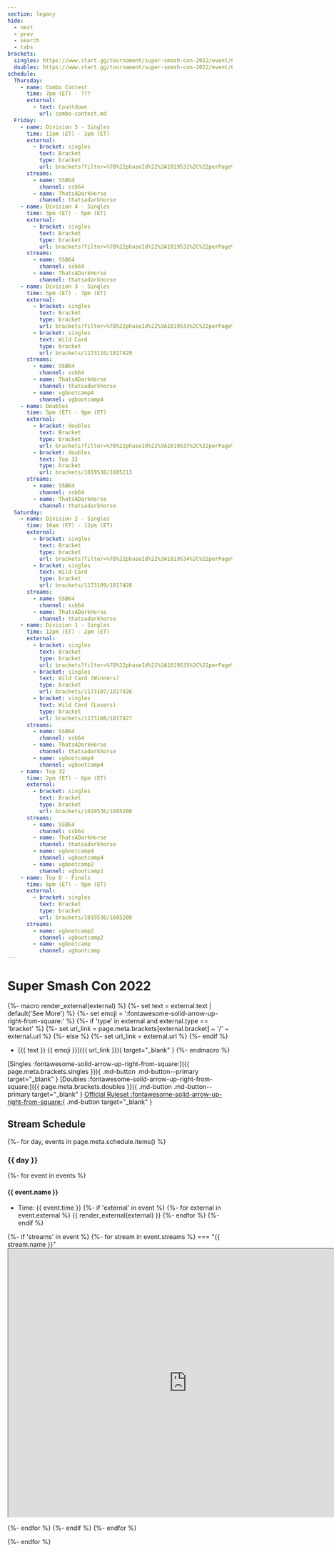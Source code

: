 ```yaml
---
section: legacy
hide:
  - next
  - prev
  - search
  - tabs
brackets:
  singles: https://www.start.gg/tournament/super-smash-con-2022/event/64-1v1-singles
  doubles: https://www.start.gg/tournament/super-smash-con-2022/event/64-2v2-doubles
schedule:
  Thursday:
    - name: Combo Contest
      time: 7pm (ET) - ???
      external:
        - text: Countdown
          url: combo-contest.md
  Friday:
    - name: Division 5 - Singles
      time: 11am (ET) - 3pm (ET)
      external:
        - bracket: singles
          text: Bracket
          type: bracket
          url: brackets?filter=%7B%22phaseId%22%3A1019531%2C%22perPage%22%3A16%7D
      streams:
        - name: SSB64
          channel: ssb64
        - name: ThatsADarkHorse
          channel: thatsadarkhorse
    - name: Division 4 - Singles
      time: 3pm (ET) - 5pm (ET)
      external:
        - bracket: singles
          text: Bracket
          type: bracket
          url: brackets?filter=%7B%22phaseId%22%3A1019532%2C%22perPage%22%3A12%7D
      streams:
        - name: SSB64
          channel: ssb64
        - name: ThatsADarkHorse
          channel: thatsadarkhorse
    - name: Division 3 - Singles
      time: 5pm (ET) - 7pm (ET)
      external:
        - bracket: singles
          text: Bracket
          type: bracket
          url: brackets?filter=%7B%22phaseId%22%3A1019533%2C%22perPage%22%3A7%7D
        - bracket: singles
          text: Wild Card
          type: bracket
          url: brackets/1173110/1817429
      streams:
        - name: SSB64
          channel: ssb64
        - name: ThatsADarkHorse
          channel: thatsadarkhorse
        - name: vgbootcamp4
          channel: vgbootcamp4
    - name: Doubles
      time: 5pm (ET) - 9pm (ET)
      external:
        - bracket: doubles
          text: Bracket
          type: bracket
          url: brackets?filter=%7B%22phaseId%22%3A1019537%2C%22perPage%22%3A8%7D
        - bracket: doubles
          text: Top 32
          type: bracket
          url: brackets/1019538/1605213
      streams:
        - name: SSB64
          channel: ssb64
        - name: ThatsADarkHorse
          channel: thatsadarkhorse
  Saturday:
    - name: Division 2 - Singles
      time: 10am (ET) - 12pm (ET)
      external:
        - bracket: singles
          text: Bracket
          type: bracket
          url: brackets?filter=%7B%22phaseId%22%3A1019534%2C%22perPage%22%3A6%7D
        - bracket: singles
          text: Wild Card
          type: bracket
          url: brackets/1173109/1817428
      streams:
        - name: SSB64
          channel: ssb64
        - name: ThatsADarkHorse
          channel: thatsadarkhorse
    - name: Division 1 - Singles
      time: 12pm (ET) - 2pm (ET)
      external:
        - bracket: singles
          text: Bracket
          type: bracket
          url: brackets?filter=%7B%22phaseId%22%3A1019535%2C%22perPage%22%3A5%7D
        - bracket: singles
          text: Wild Card (Winners)
          type: bracket
          url: brackets/1173107/1817426
        - bracket: singles
          text: Wild Card (Losers)
          type: bracket
          url: brackets/1173108/1817427
      streams:
        - name: SSB64
          channel: ssb64
        - name: ThatsADarkHorse
          channel: thatsadarkhorse
        - name: vgbootcamp4
          channel: vgbootcamp4
    - name: Top 32
      time: 2pm (ET) - 6pm (ET)
      external:
        - bracket: singles
          text: Bracket
          type: bracket
          url: brackets/1019536/1605208
      streams:
        - name: SSB64
          channel: ssb64
        - name: ThatsADarkHorse
          channel: thatsadarkhorse
        - name: vgbootcamp4
          channel: vgbootcamp4
        - name: vgbootcamp2
          channel: vgbootcamp2
    - name: Top 8 - Finals
      time: 6pm (ET) - 9pm (ET)
      external:
        - bracket: singles
          text: Bracket
          type: bracket
          url: brackets/1019536/1605208
      streams:
        - name: vgbootcamp2
          channel: vgbootcamp2
        - name: vgbootcamp
          channel: vgbootcamp
---
```

# Super Smash Con 2022

{%- macro render_external(external) %}
{%- set text = external.text | default('See More') %}
{%- set emoji = ':fontawesome-solid-arrow-up-right-from-square:' %}
{%- if 'type' in external and external.type == 'bracket' %}
{%- set url_link = page.meta.brackets[external.bracket] ~ '/' ~ external.url %}
{%- else %}
{%- set url_link = external.url %}
{%- endif %}
- [{{ text }} {{ emoji }}]({{ url_link }}){ target="_blank" }
{%- endmacro %}

[Singles :fontawesome-solid-arrow-up-right-from-square:]({{ page.meta.brackets.singles }}){ .md-button .md-button--primary target="_blank" }
[Doubles :fontawesome-solid-arrow-up-right-from-square:]({{ page.meta.brackets.doubles }}){ .md-button .md-button--primary target="_blank" }
[Official Ruleset :fontawesome-solid-arrow-up-right-from-square:](https://docs.google.com/document/d/16K2wp5OiJkE9EsYbgE7SXEVPUtRWup8Ii3k81D-jUj4/edit?usp=sharing){ .md-button target="_blank" }

## Stream Schedule

{%- for day, events in page.meta.schedule.items() %}
### {{ day }}

{%- for event in events %}
#### {{ event.name }}

- Time: {{ event.time }}
{%- if 'external' in event %}
{%- for external in event.external %}
{{ render_external(external) }}
{%- endfor %}
{%- endif %}

{%- if 'streams' in event %}
{%- for stream in event.streams %}
=== "{{ stream.name }}"
    <iframe
        src="https://player.twitch.tv/?channel={{ stream.channel }}&parent={{ config.extra.site_domain }}&autoplay=false"
        height="600"
        width="800"
        allowfullscreen>
    </iframe>

{%- endfor %}
{%- endif %}
{%- endfor %}

{%- endfor %}
